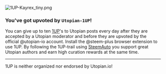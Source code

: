 <div class="pull-left">

![1UP-Kayrex_tiny.png](https://res.cloudinary.com/hpiynhbhq/image/upload/v1515383984/ekyf2thxg7j2t0qro1h3.png)

</div>

<div class="text-justify">


### You've got upvoted by <code>Utopian-1UP</code>!
You can give up to ten [1UP](https://steemit.com/utopian-io/@steem-plus/steemplus-2-4-utopian-1up-is-here)'s to Utopian posts every day after they are accepted by a Utopian moderator and before they are upvoted by the official @utopian-io account. Install the @steem-plus browser extension to use 1UP. By following the 1UP-trail using [SteemAuto](https://steemauto.com/) you support great Utopian authors and earn high curation rewards at the same time. 

<hr>

1UP is neither organized nor endorsed by Utopian.io!

</div>